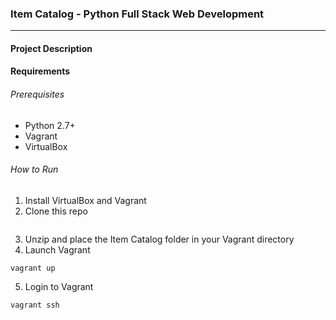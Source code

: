 ### Item Catalog - Python Full Stack Web Development
--------------------
#### Project Description


#### Requirements
###### Prerequisites
- Python 2.7+
- Vagrant
- VirtualBox
###### How to Run
1. Install VirtualBox and Vagrant
2. Clone this repo
```buildoutcfg

```
3. Unzip and place the Item Catalog folder in your Vagrant directory
4. Launch Vagrant
```
vagrant up
```
5. Login to Vagrant
```
vagrant ssh
```

